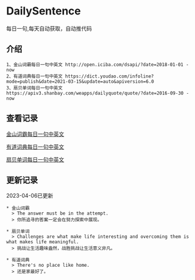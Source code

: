 # DailySentence

每日一句,每天自动获取，自动推代码

## 介绍

```
1、金山词霸每日一句中英文 http://open.iciba.com/dsapi/?date=2018-01-01 - now
2、有道词典每日一句中英文 https://dict.youdao.com/infoline?mode=publish&date=2021-03-15&update=auto&apiversion=6.0
3、扇贝单词每日一句中英文 https://apiv3.shanbay.com/weapps/dailyquote/quote/?date=2016-09-30 - now
```

## 查看记录

[金山词霸每日一句中英文](./data/iciba/)

[有道词典每日一句中英文](./data/youdao/)

[扇贝单词每日一句中英文](./data/shanbay/)

## 更新记录
2023-04-06已更新 
```
* 金山词霸
  > The answer must be in the attempt.  
  > 你所追寻的答案一定会在努力探索中展现。

* 扇贝单词
  > Challenges are what make life interesting and overcoming them is what makes life meaningful.
  > 挑战让生活趣味盎然，战胜挑战让生活意义非凡。

* 有道词典
  > There's no place like home.
  > 还是家最好了。

```
